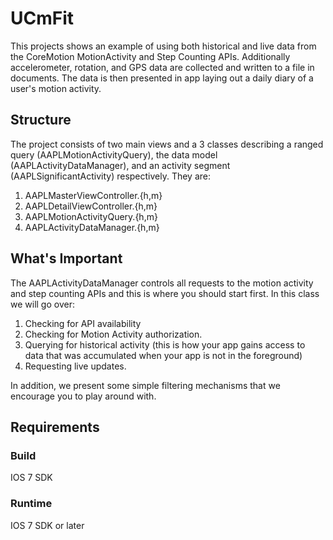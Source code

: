 # UCmFit

This projects shows an example of using both historical and live data from the CoreMotion MotionActivity and Step Counting APIs. Additionally accelerometer, rotation, and GPS data are collected and written to a file in documents. The data is then presented in app laying out a daily diary of a user's motion activity.

## Structure

The project consists of two main views and a 3 classes describing a ranged query (AAPLMotionActivityQuery), the data model (AAPLActivityDataManager), and an activity segment (AAPLSignificantActivity) respectively.  They are:
1. AAPLMasterViewController.{h,m}
2. AAPLDetailViewController.{h,m}
3. AAPLMotionActivityQuery.{h,m}
4. AAPLActivityDataManager.{h,m}

## What's Important

The AAPLActivityDataManager controls all requests to the motion activity and step counting APIs and this is where you should start first.  In this class we will go over:
1. Checking for API availability
2. Checking for Motion Activity authorization.
3. Querying for historical activity (this is how your app gains access to data that was accumulated when your app is not in the foreground)
4. Requesting live updates.

In addition, we present some simple filtering mechanisms that we encourage you to play around with.

## Requirements

### Build

IOS 7 SDK

### Runtime

IOS 7 SDK or later

